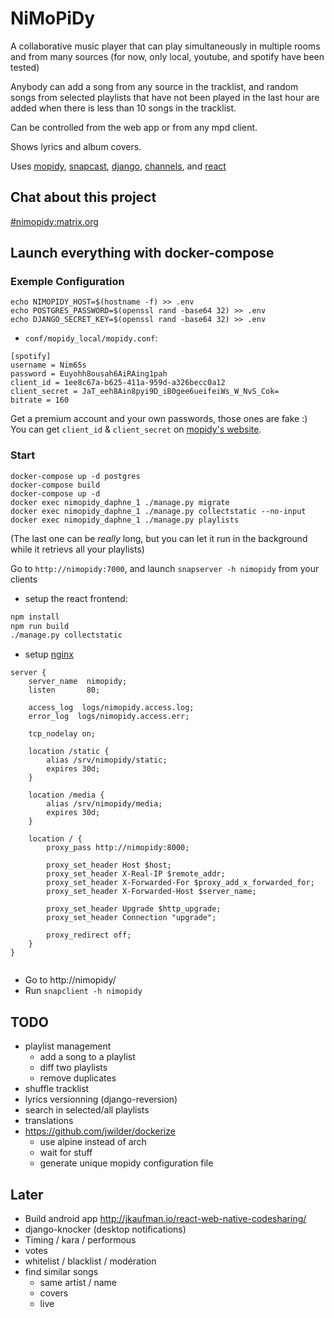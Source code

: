 # NiMoPiDy

A collaborative music player that can play simultaneously in multiple rooms and from many sources (for now, only local,
youtube, and spotify have been tested)

Anybody can add a song from any source in the tracklist, and random songs from selected playlists that
have not been played in the last hour are added when there is less than 10 songs in the tracklist.

Can be controlled from the web app or from any mpd client.

Shows lyrics and album covers.

Uses [mopidy](https://docs.mopidy.com/en/latest/), [snapcast](https://github.com/badaix/snapcast),
[django](https://www.djangoproject.com/), [channels](https://channels.readthedocs.io/en/stable/), and
[react](https://facebook.github.io/react/)

## Chat about this project

[#nimopidy:matrix.org](https://riot.im/app/#/room/#nimopidy:matrix.org)

## Launch everything with docker-compose

### Exemple Configuration

```
echo NIMOPIDY_HOST=$(hostname -f) >> .env
echo POSTGRES_PASSWORD=$(openssl rand -base64 32) >> .env
echo DJANGO_SECRET_KEY=$(openssl rand -base64 32) >> .env
```

- `conf/mopidy_local/mopidy.conf`:
```
[spotify]
username = Nim65s
password = Euyohh8ousah6AiRAing1pah
client_id = 1ee8c67a-b625-411a-959d-a326becc0a12
client_secret = JaT_eeh8Ain8pyi9D_iB0gee6ueifeiWs_W_NvS_Cok=
bitrate = 160
```

Get a premium account and your own passwords, those ones are fake :)
You can get `client_id` & `client_secret` on [mopidy's website](https://www.mopidy.com/authenticate/#spotify).

### Start

```
docker-compose up -d postgres
docker-compose build
docker-compose up -d
docker exec nimopidy_daphne_1 ./manage.py migrate
docker exec nimopidy_daphne_1 ./manage.py collectstatic --no-input
docker exec nimopidy_daphne_1 ./manage.py playlists
```
(The last one can be *really* long, but you can let it run in the background while it retrievs all your playlists)

Go to `http://nimopidy:7000`, and launch `snapserver -h nimopidy` from your clients

- setup the react frontend:

```bash
npm install
npm run build
./manage.py collectstatic
```

- setup  [nginx](https://nginx.org/en/)

```
server {
    server_name  nimopidy;
    listen       80;

    access_log  logs/nimopidy.access.log;
    error_log  logs/nimopidy.access.err;

    tcp_nodelay on;

    location /static {
        alias /srv/nimopidy/static;
        expires 30d;
    }

    location /media {
        alias /srv/nimopidy/media;
        expires 30d;
    }

    location / {
        proxy_pass http://nimopidy:8000;

        proxy_set_header Host $host;
        proxy_set_header X-Real-IP $remote_addr;
        proxy_set_header X-Forwarded-For $proxy_add_x_forwarded_for;
        proxy_set_header X-Forwarded-Host $server_name;

        proxy_set_header Upgrade $http_upgrade;
        proxy_set_header Connection "upgrade";

        proxy_redirect off;
    }
}


```

- Go to http://nimopidy/
- Run `snapclient -h nimopidy`

## TODO

- playlist management
    - add a song to a playlist
    - diff two playlists
    - remove duplicates
- shuffle tracklist
- lyrics versionning (django-reversion)
- search in selected/all playlists
- translations
- https://github.com/jwilder/dockerize
    - use alpine instead of arch
    - wait for stuff
    - generate unique mopidy configuration file

## Later

- Build android app http://jkaufman.io/react-web-native-codesharing/
- django-knocker (desktop notifications)
- Timing / kara / performous
- votes
- whitelist / blacklist / modération
- find similar songs
    - same artist / name
    - covers
    - live
